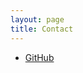 ```yaml
---
layout: page
title: Contact
---
```


- <a href="https://github.com/zongshuai818" target="_blank">GitHub</a>

